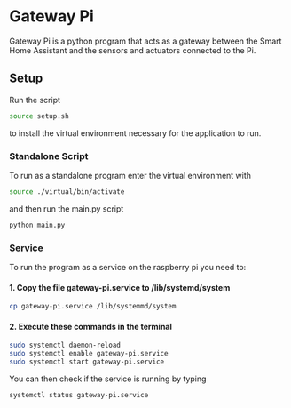 # Gateway Pi 
Gateway Pi is a python program that acts as a gateway between the Smart Home Assistant and the sensors and actuators connected to the Pi.

## Setup
Run the script
```bash
source setup.sh
```
to install the virtual environment necessary for the application to run.

### Standalone Script
To run as a standalone program enter the virtual environment with
```bash
source ./virtual/bin/activate
```
and then run the main.py script
```bash
python main.py
```

### Service 
To run the program as a service on the raspberry pi you need to:

#### 1. Copy the file gateway-pi.service to /lib/systemd/system
```bash
cp gateway-pi.service /lib/systemmd/system
```

#### 2. Execute these commands in the terminal
```bash
sudo systemctl daemon-reload
sudo systemctl enable gateway-pi.service
sudo systemctl start gateway-pi.service
```

You can then check if the service is running by typing
```bash
systemctl status gateway-pi.service
```
